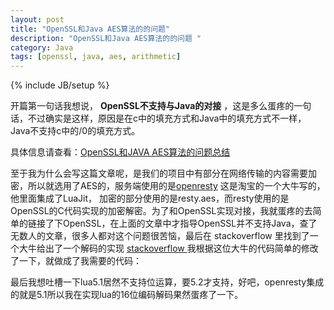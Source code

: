 ```yaml
---
layout: post
title: "OpenSSL和Java AES算法的的问题"
description: "OpenSSL和Java AES算法的的问题 "
category: Java
tags: [openssl, java, aes, arithmetic]
---
```

{% include JB/setup %}




开篇第一句话我想说， **OpenSSL不支持与Java的对接** ，这是多么蛋疼的一句话，不过确实是这样，原因是在c中的填充方式和Java中的填充方式不一样，Java不支持c中的/0的填充方式。

具体信息请查看：[OpenSSL和JAVA AES算法的问题总结](http://blog.csdn.net/rocketball/article/details/6575677)

至于我为什么会写这篇文章呢，是我们的项目中有部分在网络传输的内容需要加密，所以就选用了AES的，服务端使用的是[openresty](http://openresty.org/) 这是淘宝的一个大牛写的，他里面集成了LuaJit， 加密的部分使用的是resty.aes，而resty使用的是OpenSSL的C代码实现的加密解密。为了和OpenSSL实现对接，我就蛋疼的去简单的链接了下OpenSSL，在上面的文章中才指导OpenSSL并不支持Java，查了无数人的文章，很多人都对这个问题很苦恼，最后在 stackoverflow 里找到了一个大牛给出了一个解码的实现 [stackoverflow ](http://stackoverflow.com/questions/11783062/how-to-decrypt-an-encrypted-file-in-java-with-openssl-with-aes)我根据这位大牛的代码简单的修改了一下，就做成了我需要的代码：

<script src="https://gist.github.com/turbidsoul/5227012.js"></script>


最后我想吐槽一下lua5.1居然不支持位运算，要5.2才支持，好吧，openresty集成的就是5.1所以我在实现lua的16位编码解码果然蛋疼了一下。
